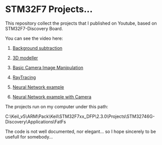 # STM32F7 Projects...

This repository collect the projects that I published on Youtube, based on STM32F7-Discovery Board.

You can see the video here:

1. [Background subtraction](http://www.youtube.com/watch?v=4xnvYrUxKvk)

2. [3D modeller](https://www.youtube.com/watch?v=LL79iNhs-dI)

3. [Basic Camera Image Manipulation](https://www.youtube.com/watch?v=bY0V3qgmC14)

4. [RayTracing](https://youtu.be/derarJkl0OI)

5. [Neural Network example](https://www.youtube.com/watch?v=qn9o6H-Uqt8)

6. [Neural Network example with Camera](https://www.youtube.com/watch?v=HdC8O_G4Q44)

The projects run on my computer under this path:

C:\Keil_v5\ARM\Pack\Keil\STM32F7xx_DFP\2.3.0\Projects\STM32746G-Discovery\Applications\FatFs

The code is not well documented, nor elegant... so I hope sincerely to be usefull for somebody...

